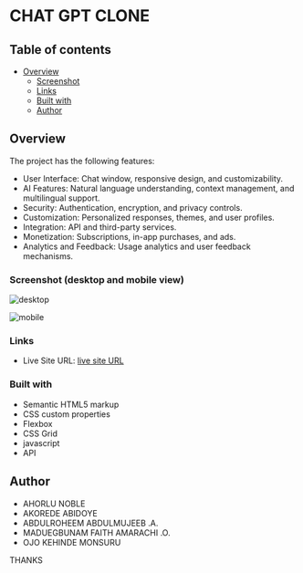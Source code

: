 #  CHAT GPT CLONE 

## Table of contents

- [Overview](#overview)
  - [Screenshot](#screenshot)
  - [Links](#links)
  - [Built with](#built-with)
  - [Author](#author)
  


## Overview


The project has the following features:

- User Interface: Chat window, responsive design, and customizability.
- AI Features: Natural language understanding, context management, and multilingual support.
- Security: Authentication, encryption, and privacy controls.
- Customization: Personalized responses, themes, and user profiles.
- Integration: API and third-party services.
- Monetization: Subscriptions, in-app purchases, and ads.
- Analytics and Feedback: Usage analytics and user feedback mechanisms.


### Screenshot (desktop and mobile view)

![desktop]()

![mobile]()


### Links

- Live Site URL: [live site URL]( https://koded247.github.io/ChatGPT-Clone-Project/ )


### Built with

- Semantic HTML5 markup
- CSS custom properties
- Flexbox
- CSS Grid
- javascript
- API


## Author

- AHORLU NOBLE
- AKOREDE ABIDOYE
- ABDULROHEEM ABDULMUJEEB .A.
- MADUEGBUNAM FAITH AMARACHI .O.
- OJO KEHINDE MONSURU 



THANKS 